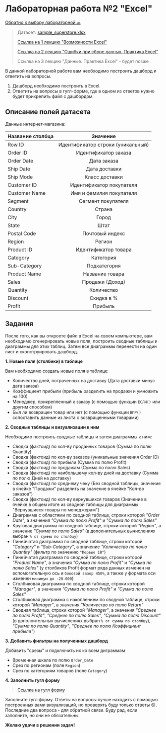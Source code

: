 # Лабораторная работа №2 "Excel"

[Обратно к выбору лабораторной :back:](https://github.com/sadokhin/A1_Data_Visualization/blob/962705b6445b2bc117fa2d7bd38c10e4f1718aba/README.md)

> Датасет: [sample_superstore.xlsx](https://docs.google.com/spreadsheets/d/1gH9z5OeF9KW0ZYmWEyToKDj5jIMp49Ei/edit?usp=sharing&ouid=111110873296652755314&rtpof=true&sd=true)
> 
> [Ссылка на 1 лекцию "Возможности Excel"](https://youtu.be/FFLGmAgEtak)
> 
> [Ссылка на 2 лекцию "Ошибки при сборе данных. Практика Excel"](https://youtu.be/ettT4b64eeA)
> 
> Ссылка на 3 лекцию "Данные. Практика Excel" - будет позже

В данной лабораторной работе вам необходимо построить дашборд и ответить на вопросы.
1. Дашборд необходимо построить в Excel.
2. Ответить на вопросы в гугл-форме, где в одном из ответов нужно будет прикрепить файл с дашбордом.
## Описание полей датасета

Данные интернет-магазина:

| Название столбца | Значение |
| -----------------|:--------:|
| Row ID | Идентификатор строки (уникальный) |
| Order ID |	Идентификатор заказа |
| Order Date |	Дата заказа |
| Ship Date |	Дата доставки |
| Ship Mode |	Класс доставки |
| Customer ID |	Идентификатор покупателя |
| Customer Name |	Имя и фамилия покупателя |
| Segment |	Сегмент покупателя |
| Country |	Страна |
| City |	Город |
| State |	Штат |
| Postal Code |	Почтовый индекс |
| Region |	Регион |
| Product ID |	Идентификатор товара |
| Category |	Категория |
| Sub-Category |	Подкатегория |
| Product Name |	Название товара |
| Sales |	Продажи (Доход) |
| Quantity |	Количество |
| Discount |	Скидка в % |
| Profit |	Прибыль |

## Задания

После того, как вы откроете файл в Excel на своем компьютере, вам необходимо сгенерировать новые поля, построить сводные таблицы и диаграммы для этих таблиц. Затем все диаграммы перенести на один лист и сконструировать дашборд.

__1. Новые поля (столбики) в таблице__

Вам необходимо создать новые поля в таблице:
- Количество дней, потраченных на доставку (Дата доставки минус дата заказа)
- Коэффициент прибыли (прибыль разделить на продажи и умножить на 100)
- Менеджер, прикрепленный к заказу (с помощью функции `ЕСЛИ()` или другим способом)
- Был ли возвращен товар или нет (с помощью функции `ВПР()` сопоставить данные из листа с возвращенными товарами)

__2. Сводные таблицы и визуализации к ним__

Необходимо построить сводные таблицы и затем диаграммы к ним:
- Сводка (фактоид) по кол-ву проданных товаров (Сумма по полю Quantity)
- Сводка (фактоид) по кол-ву заказов (уникальные значения Order ID)
- Сводка (фактоид) по прибыли (Сумма по полю Profit)
- Сводка (фактоид) по продажам (Сумма по полю Sales)
- Сводка (фактоид) по наибольшему кол-ву дней на доставку (Сумма по полю Дней на доставку)
- Сводка (фактоид) по среднему чеку (Без сводной таблицы, значение в ячейке "Продажи" разделить на значение в ячейке "Кол-во заказов")
- Сводка (фактоид) по кол-ву вернувшихся товаров (Значение в ячейке в общем итоге из сводной таблицы для диаграммы "Вернувшиеся товары по менеджерам")
- Диаграмма с областями по сводной таблице, строки которой _"Order Date"_, а значения _"Сумма по полю Profit"_ и _"Сумма по полю Sales"_
- Круговая диаграмма по сводной таблице, строки которой _"Region"_, а значение _"Сумма по полю Sales"_ (в дополнительных вычислениях выбран `% от суммы по столбцу`)
- Линейчатая диаграмма по сводной таблице, строки которой _"Category"_ и _"Sub-Category"_, а значение _"Количество по полю Quantity"_ (фильтр по значению `"Первые 10"`)
- Линейчатая диаграмма по сводной таблице, строки которой _"Product Name"_, а значения _"Сумма по полю Profit"_ и _"Сумма по полю Sales"_ (у столбиков Profit формат ряда данных изменен на вспомогательную ось и `боковой зазор 450%`, а также у формата оси изменен `минимум до -20.000`)
- Столбиковая диаграмма по сводной таблице, строки которой _"Manager"_, а значения _"Сумма по полю Profit"_ и _"Сумма по полю Sales"_
- Столбиковая диаграмма с накоплением по сводной таблице, строки которой _"Manager"_, а значения _"Количество по полю Return"_
- Сводная таблица, строки которой _"Manager"_, а значения _"Среднее по полю Profit"_, _"Среднее по полю Sales"_, _"Сумма по полю Discount"_ (в дополнительных вычислениях выбран `% от суммы по столбцу`), _"Сумма по полю Quantity"_, _"Среднее по полю Коэффициент прибыли"_)

__3. Добавить фильтры на полученных дашборд__

Добавить "срезы" и подключить их ко всем диграммам
- Временная шкала по полю `Order_Date`
- Срез по регионам (поле `Region`)
- Срез по категориям товаров (поле `Category`)

__4. Заполнить гугл форму__
>[Ссылка на гугл форму](https://forms.gle/wPdyWpLmnGGvURq5A)

Заполните гугл форму. Ответы на вопросы лучше находить с помощью построенных вами визуализаций, но проверять буду только ответы 😑. Последние два вопроса - для обратной связи. Буду рад, если заполните, но они не обязательны.

__Желаю удачи в решении задач!__
